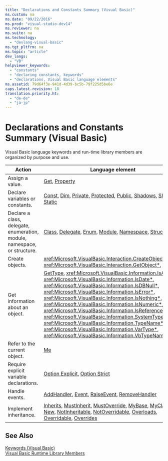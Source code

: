 ```yaml
---
title: "Declarations and Constants Summary (Visual Basic)"
ms.custom: na
ms.date: "09/22/2016"
ms.prod: "visual-studio-dev14"
ms.reviewer: na
ms.suite: na
ms.technology: 
  - "devlang-visual-basic"
ms.tgt_pltfrm: na
ms.topic: "article"
dev_langs: 
  - "VB"
helpviewer_keywords: 
  - "constants"
  - "declaring constants, keywords"
  - "declarations, Visual Basic language elements"
ms.assetid: 79d64f3e-941d-4d39-bc5b-79f225d5be6e
caps.latest.revision: 18
translation.priority.ht: 
  - "de-de"
  - "ja-jp"
---
```

# Declarations and Constants Summary (Visual Basic)
Visual Basic language keywords and run-time library members are organized by purpose and use.  
  
|Action|Language element|  
|------------|----------------------|  
|Assign a value.|[Get](../VS_csharp/get-statement.md), [Property](../VS_csharp/property-statement.md)|  
|Declare variables or constants.|[Const](../VS_csharp/const-statement--visual-basic-.md), [Dim](../VS_csharp/dim-statement--visual-basic-.md), [Private](../VS_csharp/private--visual-basic-.md), [Protected](../VS_csharp/protected--visual-basic-.md), [Public](../VS_csharp/public--visual-basic-.md), [Shadows](../VS_csharp/shadows--visual-basic-.md), [Shared](../VS_csharp/shared--visual-basic-.md), [Static](../VS_csharp/static--visual-basic-.md)|  
|Declare a class, delegate, enumeration, module, namespace, or structure.|[Class](../VS_csharp/class-statement--visual-basic-.md), [Delegate](../VS_csharp/delegate-statement.md), [Enum](../VS_csharp/enum-statement--visual-basic-.md), [Module](../VS_csharp/module-statement.md), [Namespace](../VS_csharp/namespace-statement.md), [Structure](../VS_csharp/structure-statement.md)|  
|Create objects.|<xref:Microsoft.VisualBasic.Interaction.CreateObject*>, <xref:Microsoft.VisualBasic.Interaction.GetObject*>, [New](../VS_csharp/new-operator--visual-basic-.md)|  
|Get information about an object.|[GetType](../VS_csharp/gettype-operator--visual-basic-.md), <xref:Microsoft.VisualBasic.Information.IsArray*>, <xref:Microsoft.VisualBasic.Information.IsDate*>, <xref:Microsoft.VisualBasic.Information.IsDBNull*>, <xref:Microsoft.VisualBasic.Information.IsError*>, <xref:Microsoft.VisualBasic.Information.IsNothing*>, <xref:Microsoft.VisualBasic.Information.IsNumeric*>, <xref:Microsoft.VisualBasic.Information.IsReference*>, <xref:Microsoft.VisualBasic.Information.SystemTypeName*>, <xref:Microsoft.VisualBasic.Information.TypeName*>, <xref:Microsoft.VisualBasic.Information.VarType*>, <xref:Microsoft.VisualBasic.Information.VbTypeName*>|  
|Refer to the current object.|[Me](../VS_csharp/me--my--mybase--and-myclass-in-visual-basic.md)|  
|Require explicit variable declarations.|[Option Explicit](../VS_csharp/option-explicit-statement--visual-basic-.md), [Option Strict](../VS_csharp/option-strict-statement.md)|  
|Handle events.|[AddHandler](../VS_csharp/addhandler-statement.md), [Event](../VS_csharp/event-statement.md), [RaiseEvent](../VS_csharp/raiseevent-statement.md), [RemoveHandler](../VS_csharp/removehandler-statement.md)|  
|Implement inheritance.|[Inherits](../VS_csharp/inherits-statement.md), [MustInherit](../VS_csharp/mustinherit--visual-basic-.md), [MustOverride](../VS_csharp/mustoverride--visual-basic-.md), [MyBase](../VS_csharp/inheritance-basics--visual-basic-.md), [MyClass](../VS_csharp/inheritance-basics--visual-basic-.md), [New](../VS_csharp/new-operator--visual-basic-.md), [NotInheritable](../VS_csharp/notinheritable--visual-basic-.md), [NotOverridable](../VS_csharp/notoverridable--visual-basic-.md), [Overloads](../VS_csharp/overloads--visual-basic-.md), [Overridable](../VS_csharp/overridable--visual-basic-.md), [Overrides](../VS_csharp/overrides--visual-basic-.md)|  
  
## See Also  
 [Keywords (Visual Basic)](../VS_csharp/keywords--visual-basic-.md)   
 [Visual Basic Runtime Library Members](../VS_csharp/visual-basic-runtime-library-members.md)